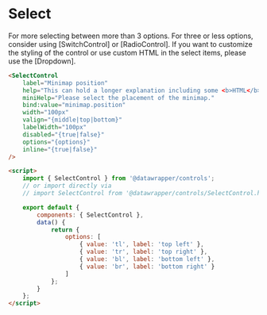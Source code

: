 # Select

For more selecting between more than 3 options. For three or less options, consider using [SwitchControl] or [RadioControl]. If you want to customize the styling of the control or use custom HTML in the select items, please use the [Dropdown].

```html
<SelectControl
    label="Minimap position"
    help="This can hold a longer explanation including some <b>HTML</b>"
    miniHelp="Please select the placement of the minimap."
    bind:value="minimap.position"
    width="100px"
    valign="{middle|top|bottom}"
    labelWidth="100px"
    disabled="{true|false}"
    options="{options}"
    inline="{true|false}"
/>

<script>
    import { SelectControl } from '@datawrapper/controls';
    // or import directly via
    // import SelectControl from '@datawrapper/controls/SelectControl.html';

    export default {
        components: { SelectControl },
        data() {
            return {
                options: [
                    { value: 'tl', label: 'top left' },
                    { value: 'tr', label: 'top right' },
                    { value: 'bl', label: 'bottom left' },
                    { value: 'br', label: 'bottom right' }
                ]
            };
        }
    };
</script>
```
